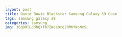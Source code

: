 ```yaml
---
layout: post
title: David Bowie Blackstar Samsung Galaxy S9 Case
tags: samsung galaxy s9
categories: samsung
img: 16g9OlLddhQXfb7ZWce8rg2RMKYkoNxSu
---
```


